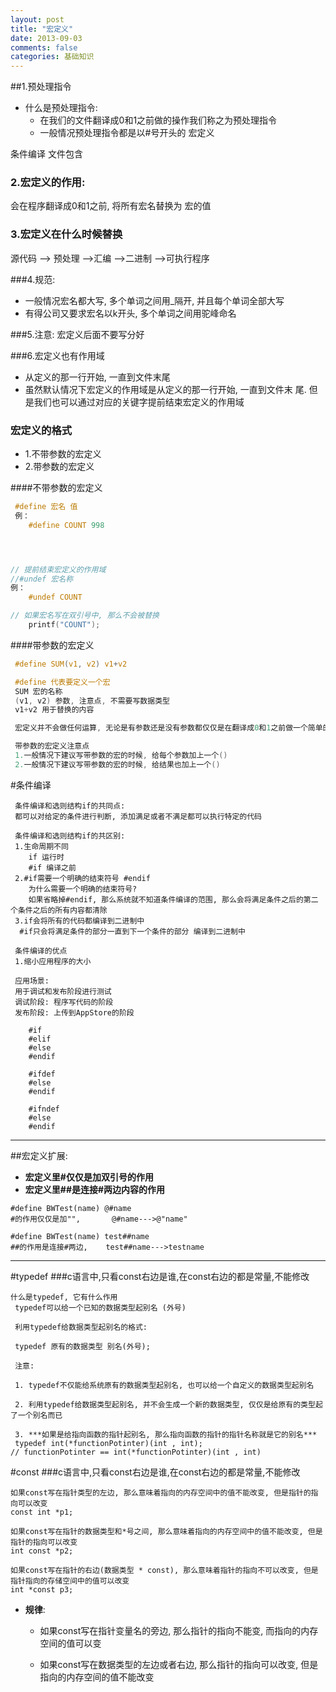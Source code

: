 ```yaml
---
layout: post
title: "宏定义"
date: 2013-09-03
comments: false
categories: 基础知识
---
```


##1.预处理指令
 - 什么是预处理指令:
    - 在我们的文件翻译成0和1之前做的操作我们称之为预处理指令
    - 一般情况预处理指令都是以#号开头的
 宏定义

 条件编译
 文件包含

### 2.宏定义的作用:
会在程序翻译成0和1之前, 将所有宏名替换为 宏的值

### 3.宏定义在什么时候替换
 源代码 --> 预处理 -->汇编 -->二进制 -->可执行程序

###4.规范:
 - 一般情况宏名都大写, 多个单词之间用_隔开, 并且每个单词全部大写
 - 有得公司又要求宏名以k开头, 多个单词之间用驼峰命名

###5.注意:
宏定义后面不要写分好

###6.宏定义也有作用域
 - 从定义的那一行开始, 一直到文件末尾
 - 虽然默认情况下宏定义的作用域是从定义的那一行开始, 一直到文件末	尾. 但是我们也可以通过对应的关键字提前结束宏定义的作用域



### 宏定义的格式
- 1.不带参数的宏定义
- 2.带参数的宏定义

####不带参数的宏定义

```c
 #define 宏名 值
 例：
 	#define COUNT 998




// 提前结束宏定义的作用域
//#undef 宏名称
例：
	#undef COUNT

// 如果宏名写在双引号中, 那么不会被替换
    printf("COUNT");

```
####带参数的宏定义

```c
 #define SUM(v1, v2) v1+v2

 #define 代表要定义一个宏
 SUM 宏的名称
 (v1, v2) 参数, 注意点, 不需要写数据类型
 v1+v2 用于替换的内容

 宏定义并不会做任何运算, 无论是有参数还是没有参数都仅仅是在翻译成0和1之前做一个简单的"替换"

 带参数的宏定义注意点
 1.一般情况下建议写带参数的宏的时候, 给每个参数加上一个()
 2.一般情况下建议写带参数的宏的时候, 给结果也加上一个()

```
#条件编译

```
 条件编译和选则结构if的共同点:
 都可以对给定的条件进行判断, 添加满足或者不满足都可以执行特定的代码

 条件编译和选则结构if的共区别:
 1.生命周期不同
    if 运行时
    #if 编译之前
 2.#if需要一个明确的结束符号 #endif
    为什么需要一个明确的结束符号?
    如果省略掉#endif, 那么系统就不知道条件编译的范围, 那么会将满足条件之后的第二个条件之后的所有内容都清除
 3.if会将所有的代码都编译到二进制中
  #if只会将满足条件的部分一直到下一个条件的部分 编译到二进制中

 条件编译的优点
 1.缩小应用程序的大小

 应用场景:
 用于调试和发布阶段进行测试
 调试阶段: 程序写代码的阶段
 发布阶段: 上传到AppStore的阶段

	#if
	#elif
	#else
	#endif

	#ifdef
	#else
	#endif

	#ifndef
	#else
	#endif
```
---
##宏定义扩展:
  
- **宏定义里#仅仅是加双引号的作用**
- **宏定义里##是连接#两边内容的作用**

```
#define BWTest(name) @#name
#的作用仅仅是加"",       @#name--->@"name"

#define BWTest(name) test##name
##的作用是连接#两边,    test##name--->testname
```

---

#typedef
###c语言中,只看const右边是谁,在const右边的都是常量,不能修改
```
什么是typedef, 它有什么作用
 typedef可以给一个已知的数据类型起别名 (外号)

 利用typedef给数据类型起别名的格式:

 typedef 原有的数据类型 别名(外号);

 注意:

 1. typedef不仅能给系统原有的数据类型起别名, 也可以给一个自定义的数据类型起别名

 2. 利用typedef给数据类型起别名, 并不会生成一个新的数据类型, 仅仅是给原有的类型起了一个别名而已

 3. ***如果是给指向函数的指针起别名, 那么指向函数的指针的指针名称就是它的别名***
 typedef int(*functionPotinter)(int , int);
// functionPotinter == int(*functionPotinter)(int , int)
```

#const
###c语言中,只看const右边是谁,在const右边的都是常量,不能修改
```
如果const写在指针类型的左边, 那么意味着指向的内存空间中的值不能改变, 但是指针的指向可以改变
const int *p1;

如果const写在指针的数据类型和*号之间, 那么意味着指向的内存空间中的值不能改变, 但是指针的指向可以改变
int const *p2;

如果const写在指针的右边(数据类型 * const), 那么意味着指针的指向不可以改变, 但是指针指向的存储空间中的值可以改变
int *const p3;
```

- **规律**:
    + 如果const写在指针变量名的旁边, 那么指针的指向不能变, 而指向的内存空间的值可以变

    + 如果const写在数据类型的左边或者右边, 那么指针的指向可以改变, 但是指向的内存空间的值不能改变